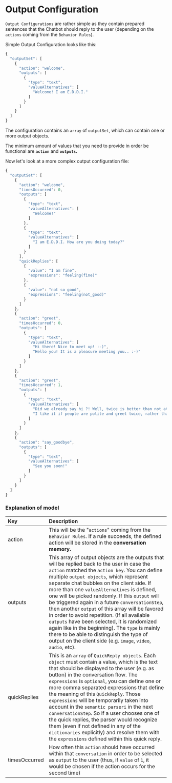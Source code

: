 # Output Configuration

`Output Configurations` are rather simple as they contain prepared sentences that the Chatbot should reply to the user \(depending on the `actions` coming from the `Behavior Rules`\).

Simple Output Configuration looks like this:

```javascript
{
  "outputSet": [
    {
      "action": "welcome",
      "outputs": [
        {
          "type": "text",
          "valueAlternatives": [
            "Welcome! I am E.D.D.I."
          ]
        }
      ]
    }
  ]
}
```

The configuration contains an `array` of `outputSet`, which can contain one or more output objects.

The minimum amount of values that you need to provide in order be functional are **`action`** and **`outputs`.**

Now let's look at a more complex output configuration file:

```javascript
{
  "outputSet": [
    {
      "action": "welcome",
      "timesOccurred": 0,
      "outputs": [
        {
          "type": "text",
          "valueAlternatives": [
            "Welcome!"
          ]
        },
        {
          "type": "text",
          "valueAlternatives": [
            "I am E.D.D.I. How are you doing today?"
          ]
        }
      ],
      "quickReplies": [
        {
          "value": "I am fine",
          "expressions": "feeling(fine)"
        },
        {
          "value": "not so good",
          "expressions": "feeling(not_good)"
        }
      ]
    },
    {
      "action": "greet",
      "timesOccurred": 0,
      "outputs": [
        {
          "type": "text",
          "valueAlternatives": [
            "Hi there! Nice to meet up! :-)",
            "Hello you! It is a pleasure meeting you.. :-)"
          ]
        }
      ]
    },
    {
      "action": "greet",
      "timesOccurred": 1,
      "outputs": [
        {
          "type": "text",
          "valueAlternatives": [
            "Did we already say hi ?! Well, twice is better than not at all! ;-)",
            "I like it if people are polite and greet twice, rather than not at all ;-)"
          ]
        }
      ]
    },
    {
      "action": "say_goodbye",
      "outputs": [
        {
          "type": "text",
          "valueAlternatives": [
            "See you soon!"
          ]
        }
      ]
    }
  ]
}
```

### Explanation of model

| Key | Description |
| :--- | :--- |
| action | This will be the "`actions`" coming from the `Behavior Rules`. If a rule succeeds, the defined action will be stored in the **conversation memory.** |
| outputs | This array of output objects are the outputs that will be replied back to the user in case the `action` matched the `action key`. You can define multiple `output objects`, which represent separate chat bubbles on the client side. If more than one `valueAlternatives` is defined, one will be picked randomly. If this `output` will be triggered again in a future `conversationStep`, then another `output` of this array will be favored in order to avoid repetition. \(If all available `outputs` have been selected, it is randomized again like in the beginning\). The `type` is mainly there to be able to distinguish the type of output on the client side \(e.g. `image`, `video`, `audio`, etc\). |
| quickReplies | This is an `array` of `QuickReply objects`. Each `object` must contain a value, which is the text that should be displayed to the user \(e.g. as button\) in the conversation flow. The `expressions` is `optional`, you can define one or more comma separated expressions that define the meaning of this `QuickReply`. Those `expressions` will be temporarily taken into account in the `semantic parseri` in the next `conversationStep`. So if a user chooses one of the quick replies, the parser would recognize them \(even if not defined in any of the `dictionaries` explicitly\) and resolve them with the `expressions` defined within this quick reply. |
| timesOccurred | How often this `action` should have occurred within that `conversation` in order to be selected as `output` to the user \(thus, if `value` of `1`, it would be chosen if the action occurs for the second time\) |

